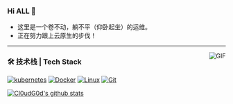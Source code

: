 ### Hi ALL 👋
-   这里是一个卷不动，躺不平（仰卧起坐）的运维。
-   正在努力跟上云原生的步伐！
---
<img align="right" alt="GIF" src="https://raw.githubusercontent.com/JoeyBling/JoeyBling/master/pic/pusheencode.gif" />


### 🛠 技术栈 | Tech Stack
[![kubernetes](https://img.shields.io/badge/K8S-3874f4?style=flat-square&logo=kubernetes&logoColor=white)](https://kubernetes.io/)
[![Docker](https://img.shields.io/badge/Docker-2496ED?style=flat-square&logo=docker&logoColor=ffffff)](https://www.docker.com/)
[![Linux](https://img.shields.io/badge/-Linux-333333?style=flat-square&logo=linux&logoColor=white)](https://www.linuxfoundation.org/)
[![Git](https://img.shields.io/badge/-Git-f05032?style=flat-square&logo=git&logoColor=white)](https://git-scm.com/)

[![Cl0udG0d's github stats](https://github-readme-stats.vercel.app/api?username=Timeless0927&show_icons=true&theme=radical)](https://github.com/anuraghazra/github-readme-stats)


